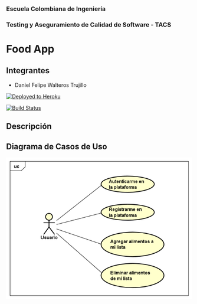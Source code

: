 ### Escuela Colombiana de Ingeniería
### Testing y Aseguramiento de Calidad de Software - TACS

# Food App

## Integrantes

*   Daniel Felipe Walteros Trujillo


[![Deployed to Heroku](https://www.herokucdn.com/deploy/button.png)](https://foodapitacs.herokuapp.com/)

[![Build Status](https://dev.azure.com/danielwalteros/TACS%20Project/_apis/build/status/TACS%20Project%20CI?branchName=main&jobName=Agent%20job%201)](https://dev.azure.com/danielwalteros/TACS%20Project/_build/latest?definitionId=4&branchName=main)

## Descripción

## Diagrama de Casos de Uso

![](diagrams/casosdeuso.png)


